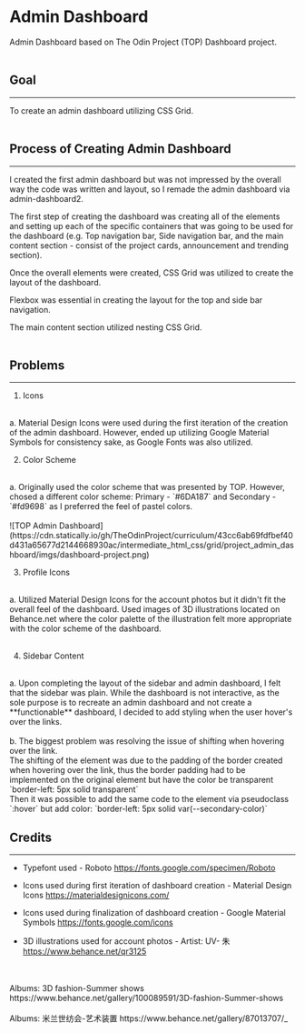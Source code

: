 # Admin Dashboard
Admin Dashboard based on The Odin Project (TOP) Dashboard project. 
<br>
<br>

## Goal
___

To create an admin dashboard utilizing CSS Grid. 
<br>
<br>

## Process of Creating Admin Dashboard
----
I created the first admin dashboard but was not impressed by the overall way the code was written and layout, so I remade the admin dashboard via admin-dashboard2.

The first step of creating the dashboard was creating all of the elements and setting up each of the specific containers that was going to be used for the dashboard (e.g. Top navigation bar, Side navigation bar, and the main content section - consist of the project cards, announcement and trending section).

Once the overall elements were created, CSS Grid was utilized to create the layout of the dashboard.

Flexbox was essential in creating the layout for the top and side bar navigation.

The main content section utilized nesting CSS Grid. 
<br>
<br>

## Problems
---

1. Icons
<br>
a. Material Design Icons were used during the first iteration of the creation of the admin dashboard. However, ended up utilizing Google Material Symbols for consistency sake, as Google Fonts was also utilized.
<br>

2. Color Scheme
<br>
a. Originally used the color scheme that was presented by TOP. However, chosed a different color scheme: Primary - `#6DA187` and Secondary - `#fd9698` as I preferred the feel of pastel colors. 
<br>
<br>
![TOP Admin Dashboard](https://cdn.statically.io/gh/TheOdinProject/curriculum/43cc6ab69fdfbef40d431a65677d2144668930ac/intermediate_html_css/grid/project_admin_dashboard/imgs/dashboard-project.png)

3. Profile Icons
<br>
a. Utilized Material Design Icons for the account photos but it didn't fit the overall feel of the dashboard. Used images of 3D illustrations located on Behance.net where the color palette of the illustration felt more appropriate with the color scheme of the dashboard.
<br>
<br>

4. Sidebar Content
<br>
a. Upon completing the layout of the sidebar and admin dashboard, I felt that the sidebar was plain. While the dashboard is not interactive, as the sole purpose is to recreate an admin dashboard and not create a **functionable** dashboard, I decided to add styling when the user hover's over the links. 
<br>
<br>
b. The biggest problem was resolving the issue of shifting when hovering over the link.
<br>
The shifting of the element was due to the padding of the border created when hovering over the link, thus the border padding had to be implemented on the original element but have the color be transparent
<br>
`border-left: 5px solid transparent`
<br>
Then it was possible to add the same code to the element via pseudoclass `:hover` but add color: `border-left: 5px solid var(--secondary-color)`


## Credits
---

- Typefont used - Roboto
https://fonts.google.com/specimen/Roboto

- Icons used during first iteration of dashboard creation - Material Design Icons
https://materialdesignicons.com/

- Icons used during finalization of dashboard creation - Google Material Symbols
https://fonts.google.com/icons

- 3D illustrations used for account photos - Artist: UV- 朱
https://www.behance.net/qr3125
<br>
<br>
Albums: 3D fashion-Summer shows
https://www.behance.net/gallery/100089591/3D-fashion-Summer-shows
<br>
<br>
Albums: 米兰世纺会-艺术装置
https://www.behance.net/gallery/87013707/_

